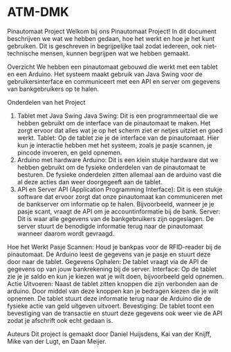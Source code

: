 # ATM-DMK
Pinautomaat Project
Welkom bij ons Pinautomaat Project! In dit document beschrijven we wat we hebben gedaan, hoe het werkt en hoe je het kunt gebruiken. Dit is geschreven in begrijpelijke taal zodat iedereen, ook niet-technische mensen, kunnen begrijpen wat we hebben gemaakt.

Overzicht
We hebben een pinautomaat gebouwd die werkt met een tablet en een Arduino. Het systeem maakt gebruik van Java Swing voor de gebruikersinterface en communiceert met een API en server om gegevens van bankgebruikers op te halen.

Onderdelen van het Project
1. Tablet met Java Swing
Java Swing: Dit is een programmeertaal die we hebben gebruikt om de interface van de pinautomaat te maken. Het zorgt ervoor dat alles wat je op het scherm ziet er netjes uitziet en goed werkt.
Tablet: Op de tablet zie je de interface van de pinautomaat. Hier kun je interactie hebben met het systeem, zoals je pasje scannen, je pincode invoeren, en geld opnemen.
2. Arduino met hardware
Arduino: Dit is een klein stukje hardware dat we hebben gebruikt om de fysieke onderdelen van de pinautomaat te besturen. De fysieke onderdelen zitten allemaal aan de arduino vast die al deze acties dan weer doorgegeeft aan de tablet.
3. API en Server
API (Application Programming Interface): Dit is een stukje software dat ervoor zorgt dat onze pinautomaat kan communiceren met de bankserver om informatie op te halen. Bijvoorbeeld, wanneer je je pasje scant, vraagt de API om je accountinformatie bij de bank.
Server: Dit is waar alle gegevens van de bankgebruikers zijn opgeslagen. De server stuurt de benodigde informatie terug naar de pinautomaat wanneer daarom wordt gevraagd.

Hoe het Werkt
Pasje Scannen: Houd je bankpas voor de RFID-reader bij de pinautomaat. De Arduino leest de gegevens van je pasje en stuurt deze door naar de tablet.
Gegevens Ophalen: De tablet vraagt via de API de gegevens op van jouw bankrekening bij de server.
Interface: Op de tablet zie je je saldo en kun je kiezen wat je wilt doen, bijvoorbeeld geld opnemen.
Actie Uitvoeren: Naast de tablet zitten knoppen die zijn verbonden aan de arduino. Door middel van deze knoppen kan je bedragen kiezen die je wilt opnemen. De tablet stuurt deze informatie terug naar de Arduino die de fysieke actie van geld uitgeven uitvoert.
Bevestiging: De tablet toont een bevestiging van de transactie en stuurt deze gegevens ook weer vie de API zodat je afschrift ook echt gedaan is.

Auteurs
Dit project is gemaakt door Daniel Huijsdens, Kai van der Knijff, Mike van der Lugt, en Daan Meijer.


